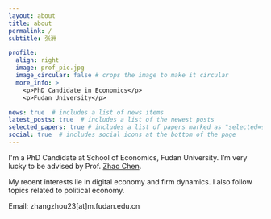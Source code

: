```yaml
---
layout: about
title: about
permalink: /
subtitle: 张洲

profile:
  align: right
  image: prof_pic.jpg
  image_circular: false # crops the image to make it circular
  more_info: >
    <p>PhD Candidate in Economics</p>
    <p>Fudan University</p>

news: true  # includes a list of news items
latest_posts: true  # includes a list of the newest posts
selected_papers: true # includes a list of papers marked as "selected={true}"
social: true  # includes social icons at the bottom of the page
---
```


I'm a PhD Candidate at School of Economics, Fudan University. I’m very lucky to be advised by Prof. [Zhao Chen](https://scholar.google.com/citations?user=H9oK5GkAAAAJ).

My recent interests lie in digital economy and firm dynamics. I also follow topics related to political economy.

Email: zhangzhou23[at]m.fudan.edu.cn

